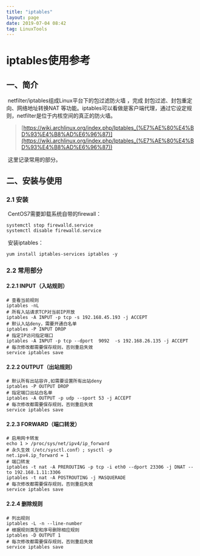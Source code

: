 ```yaml
---
title: "iptables"
layout: page
date: 2019-07-04 08:42
tag: LinuxTools
---
```


# iptables使用参考

## 一、简介

​    netfilter/iptables组成Linux平台下的包过滤防火墙 ，完成 封包过滤、封包重定向、网络地址转换NAT 等功能。iptables可以看做是客户端代理，通过它设定规则，netfilter是位于内核空间的真正的防火墙。

> [https://wiki.archlinux.org/index.php/Iptables_(%E7%AE%80%E4%BD%93%E4%B8%AD%E6%96%87)](https://wiki.archlinux.org/index.php/Iptables_(%E7%AE%80%E4%BD%93%E4%B8%AD%E6%96%87))

​    这里记录常用的部分。

## 二、安装与使用

### 2.1 安装

​    CentOS7需要卸载系统自带的firewall：

```shell
systemctl stop firewalld.service
systemctl disable firewalld.service
```

​    安装iptables：

```shell
yum install iptables-services iptables -y
```

### 2.2 常用部分

#### 2.2.1 INPUT（入站规则）

```shell
# 查看当前规则
iptables -nL
# 所有入站请求TCP对当前IP开放
iptables -A INPUT -p tcp -s 192.168.45.193 -j ACCEPT
# 默认入站deny，需要开通白名单
iptables -P INPUT DROP
# 指定IP访问指定端口
iptables -A INPUT -p tcp --dport  9092  -s 192.168.26.135 -j ACCEPT
# 每次修改都需要保存规则，否则重启失效
service iptables save
```

#### 2.2.2 OUTPUT（出站规则）

```shell
# 默认所有出站容许,如需要设置所有出站deny
iptables -P OUTPUT DROP
# 指定端口出站白名单
iptables -A OUTPUT -p udp --sport 53 -j ACCEPT
# 每次修改都需要保存规则，否则重启失效
service iptables save
```

#### 2.2.3 FORWARD（端口转发）

```shell
# 启用网卡转发
echo 1 > /proc/sys/net/ipv4/ip_forward
# 永久生效（/etc/sysctl.conf）; sysctl -p
net.ipv4.ip_forward = 1
# 端口转发
iptables -t nat -A PREROUTING -p tcp -i eth0 --dport 23306 -j DNAT --to 192.168.1.11:3306
iptables -t nat -A POSTROUTING -j MASQUERADE
# 每次修改都需要保存规则，否则重启失效
service iptables save
```

#### 2.2.4 删除规则

```shell
# 列出规则
iptables -L -n --line-number
# 根据规则类型和序号删除相应规则
iptables -D OUTPUT 1 
# 每次修改都需要保存规则，否则重启失效
service iptables save
```

